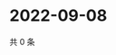 # 2022-09-08

共 0 条

<!-- BEGIN WEIBO -->
<!-- 最后更新时间 Thu Sep 08 2022 22:17:07 GMT+0800 (China Standard Time) -->

<!-- END WEIBO -->
